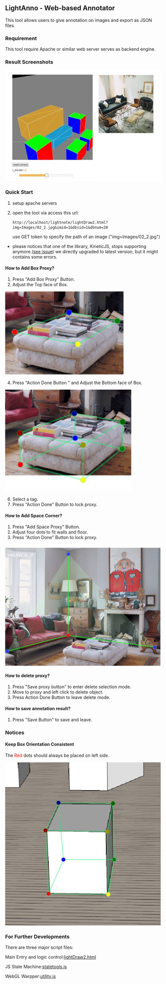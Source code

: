 ## LightAnno - Web-based Annotator

This tool allows users to give annotation on images and export as JSON files.


### Requirement

This tool require Apache or similar web server serves as backend engine.

### Result Screenshots

![](https://github.com/tirthysw/light_anno/raw/master/docs/lightanno4.jpg)

### Quick Start

1. setup apache servers 

2. open the tool via access this url:
    
    ```
    http://localhost/lightnote/lightDraw2.html?img=Images/02_2.jpg&imid=1&dbsid=1&dbnum=20 
    ```
    use GET token to specify the path of an image ("img=Images/02_2.jpg")


* please notices that one of the library, KineticJS, stops supporting anymore.([see issue](https://github.com/ericdrowell/KineticJS/issues/1048))
  we directly upgraded to latest version, but it might contains some errors.

#### How to Add Box Proxy?

1.  Press "Add Box Proxy" Button.
2.  Adjust the Top face of Box.

![](https://github.com/tirthysw/light_anno/raw/master/docs/top.JPG)

4.  Press "Action Done Button " and Adjust the Bottom face of Box.

![](https://github.com/tirthysw/light_anno/raw/master/docs/bot.JPG)

6.  Select a tag.
7.  Press "Action Done" Button to lock proxy.

#### How to Add Space Corner?

1.  Press "Add Space Proxy" Button.
2.  Adjust four dots to fit walls and floor.
3.  Press "Action Done" Button to lock proxy.

![](https://github.com/tirthysw/light_anno/raw/master/docs/space.JPG)

#### How to delete proxy?

1.  Press "Save proxy button" to enter delete selection mode.
2.  Move to proxy and left click to delete object.
3.  Press Action Done Button to leave delete mode.

#### How to save annotation result?

1.  Press "Save Button" to save and leave.


### Notices
#### Keep Box Orientation Consistent

The <font style="color:red;">Red</font> dots should always be placed on left side.  

![](https://github.com/tirthysw/light_anno/raw/master/docs/test_p.JPG)



### For Further Developments 

There are three major script files:

Main Entry and logic control:[lightDraw2.html](https://github.com/tirthysw/light_anno/blob/master/lightDraw2.html)

JS State Machine:[statetools.js](https://github.com/tirthysw/light_anno/blob/master/statetools.js)

WebGL Warpper:[utility.js](https://github.com/tirthysw/light_anno/blob/master/utility.js)






